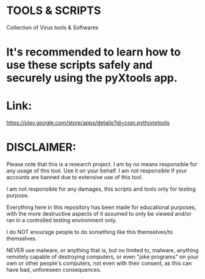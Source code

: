 # TOOLS & SCRIPTS
Collection of Virus tools &amp; Softwares

# It's recommended to learn how to use these scripts safely and securely using the pyXtools app.

# Link:
https://play.google.com/store/apps/details?id=com.pythonxtools

# DISCLAIMER:

Please note that this is a research project. I am by no means responsible for any usage of this tool. Use it on your behalf. I am not responsible if your accounts are banned due to extensive use of this tool. 

I am not responsible for any damages, this scripts and tools only for testing purpose. 

Everything here in this repository has been made for educational purposes, with the more destructive aspects of it assumed to only be viewed and/or ran in a controlled testing environment only. 

I do NOT enourage people to do something like this themselves/to themselves. 

NEVER use malware, or anything that is, but no limited to, malware, anything remotely capable of destroying computers, or even "joke programs" on your own or other people's computers, not even with their consent, as this can have bad, unforeseen consequences.
